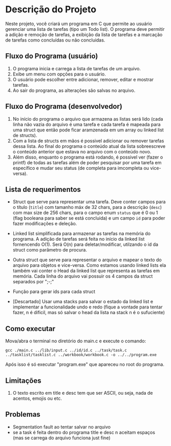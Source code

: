 # Descrição do Projeto

Neste projeto, você criará um programa em C que permite ao usuário gerenciar uma lista de tarefas (tipo um Todo list). O programa deve permitir a adição e remoção de tarefas, a exibição da lista de tarefas e a marcação de tarefas como concluídas ou não concluidas.

## Fluxo do Programa (usuário)

1. O programa inicia e carrega a lista de tarefas de um arquivo.
2. Exibe um menu com opções para o usuário.
3. O usuário pode escolher entre adicionar, remover, editar e mostrar tarefas.
4. Ao sair do programa, as alterações são salvas no arquivo.

## Fluxo do Programa (desenvolvedor)

1. No início do programa o arquivo que armazena as listas será lido (cada linha não vazia do arquivo é uma tarefa e cada tarefa é mapeada para uma struct que então pode ficar aramzenada em um array ou linked list de structs).
2. Com a lista de structs em mãos é possivel adicionar ou remover tarefas dessa lista. Ao final do programa o conteúdo atual da lista sobreescreve o conteúdo anterior que estava no arquivo com o conteúdo novo.
3. Além disso, enquanto o programa está rodando, é possivel ver (fazer o printf) de todas as tarefas além de poder pesquisar por uma tarefa em específico e mudar seu status (de completa para imcompleta ou vice-versa).

## Lista de requerimentos

- Struct que serve para representar uma tarefa. Deve conter campos para o título (`title`) com tamanho máx de 32 chars, para a descrição (`desc`) com max size de 256 chars, para o campo enum `status` que é 0 ou 1 (flag booleana para saber se está concluida) e um campo `id` para poder fazer modificações e deleção.

- Linked list simplificada para armazenar as tarefas na memória do programa. A adição de tarefas será feita no início da linked list fornencendo O(1). Será O(n) para deletar/modificar, utilzando o id da struct como parâmetro de procura.

- Outra struct que serve para representar o arquivo e mapear o texto do arquivo para objetos e vice-versa. Como estamos usando linked lists ela também vai conter o Head da linked list que representa as tarefas em memória. Cada linha do arquivo vai possuir os 4 campos da struct separados por ";-;"

- Função para gerar ids para cada struct

- [Descartado] Usar uma stacks para salvar o estado da linked list e implementar a funcionalidade undo e redo (fique a vontade para tentar fazer, n é dificil, mas só salvar o head da lista na stack n é o sufuciente)

## Como executar

Mova/abra o terminal no diretório do main.c e execute o comando:

`gcc ./main.c ../lib/input.c ../id/id.c ../task/task.c ../tasklist/tasklist.c ../workbook/workbook.c -o ../../program.exe`

Após isso é só executar "program.exe" que apareceu no root do programa.

## Limitações

1. O texto escrito em title e desc tem que ser ASCII, ou seja, nada de acentos, emojis ou etc.

## Problemas

- Segmentation fault ao tentar salvar no arquivo
- se a task é feita dentro do programa title e desc n aceitam espaços (mas se carrega do arquivo funciona just fine)

